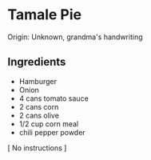 # Tamale Pie

Origin: Unknown, grandma's handwriting

## Ingredients

- Hamburger
- Onion
- 4 cans tomato sauce
- 2 cans corn
- 2 cans olive
- 1/2 cup corn meal
- chili pepper powder

[ No instructions ]